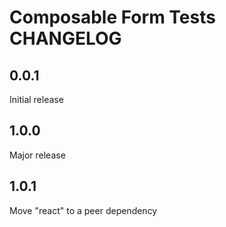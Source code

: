 # Composable Form Tests CHANGELOG

## 0.0.1

Initial release

## 1.0.0

Major release

## 1.0.1

Move "react" to a peer dependency
